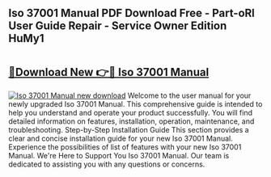 ## Iso 37001 Manual PDF Download Free - Part-oRl User Guide Repair - Service Owner Edition HuMy1

# <h2><a href="http://cf24208.oget.top/?id=Iso+37001+Manual">🔗Download New 👉🔴 Iso 37001 Manual</a></h2>

[![Iso 37001 Manual new download](https://i.imgur.com/5g1atiW.png)](http://cf24208.oget.top/?id=Iso+37001+Manual)
Welcome to the user manual for your newly upgraded Iso 37001 Manual. This comprehensive guide is intended to help you understand and operate your product successfully. You will find detailed information on features, installation, operation, maintenance, and troubleshooting. Step-by-Step Installation Guide This section provides a clear and concise installation guide for your new Iso 37001 Manual. Experience the possibilities of list of features with your new Iso 37001 Manual. We're Here to Support You Iso 37001 Manual. Our team is dedicated to assisting you with any questions or concerns.
